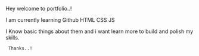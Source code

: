 Hey welcome to portfolio..!

I am currently learning 
 Github
 HTML
 CSS
 JS

 I Know basic things about them and i want learn more to build and polish my skills.

     Thanks..!